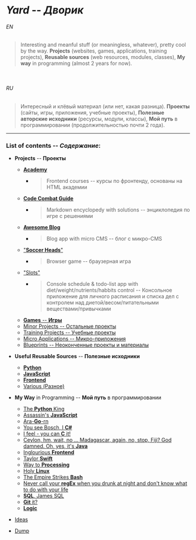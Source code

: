 # *Yard* -- _Дворик_


###### EN

> Interesting and meanful stuff (or meaningless, whatever), pretty cool by the way. **Projects** (websites, games, applications, training projects), **Reusable sources** (web resources, modules, classes), **My way** in programming (almost 2 years for now).


<br>

###### RU

> Интересный и клёвый материал (или нет, какая разница). **Проекты** (сайты, игры, приложения, учебные проекты), **Полезные авторские исходники** (ресурсы, модули, классы), **Мой путь** в программировании (продолжительностью почти 2 года).

___

### List of contents -- _Содержание_:

* __Projects__ -- __Проекты__
    + [__Academy__](https://only-romano.github.io/academy/ "Ongoing, since 2018, November; Vue.js")
        - > Frontend courses  -- курсы по фронтенду, основаны на HTML академии
    + [__Code Combat Guide__](projects/code_combat/ "2019, June - July; Markdown")
        - > Markdown encyclopedy with solutions -- энциклопедия по игре с решениями
    + [__Awesome Blog__](https://this-is-awesome.herokuapp.com/ "2018, April - June; Python Django, PostgreSQL, Frontend")
        - > Blog app with micro CMS -- блог с микро-CMS
    + ["__Soccer Heads__"](https://only-romano.github.io/soccer/ "JavaScript; 2018 Apr")
        - > Browser game -- браузерная игра
    + ["Slots"](projects/slots/ "2019, November; Python")
        - > Console schedule & todo-list app with diet/weight/nutrients/habbits control -- Консольное приложение для личного расписания и списка дел с контролем над диетой/весом/питательными веществами/привычками
    + [__Games__ -- __Игры__](projects/games/ "2017 - 2019")
    + [Minor Projects -- Остальные проекты](projects/minor/ "2017 - 2019")
    + [Training Projects -- Учебные проекты](projects/training/ "2018 - 2019")
    + [Micro Applications -- Микро-приложения](projects/micro/ "2018 - 2019")
    + [Blueprints -- Неоконченные проекты и материалы](projects/blueprints/ "2018 - 2019")

* __Useful Reusable Sources__ -- __Полезные исходники__
    + [__Python__](way/python/useful_py/)
    + [__JavaScript__](way/javascript/useful_js/)
    + [__Frontend__](way/frontend/useful_front/)
    + [Various (Разное)](way/useful/)

* __My Way__ in Programming -- __Мой путь__ в программировании
    + [The __Python__ King](way/python/)
    + [Assassin's __JavaScript__](way/javascript/)
    + [Ara-__Go__-rn](way/go/)
    + [You see Bosch, I __C#__](way/csharp/)
    + [I feel - you can __C__ it!](way/clang/)
    + [Ceylon, hm, wait, no ... Madagascar, again, no, stop, Fiji? God damned. Oh, yes, it's __Java__](way/java/)
    + [Inglourious __Frontend__](way/frontend/)
    + [Taylor __Swift__](way/swift/)
    + [Way to __Processing__](way/processing)
    + [Holy __Linux__](way/linux/)
    + [The Empire Strikes __Bash__](way/bash/)
    + [Never call your __regEx__ when you drunk at night and don't know what to do with your life](way/regex/)
    + [__SQL__, James SQL](way/sql/)
    + [__Git__ it?](way/git/)
    + [__Logic__](way/logic/)

* [Ideas](way/ideas/)
* [Dump](dumpyard/)

